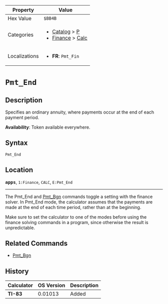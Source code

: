 | Property      | Value |
|---------------|-------|
| Hex Value     | `$BB4B`|
| Categories    | <ul><li>[Catalog](<../categories/Catalog.md>) > [P](<../categories/Catalog.md#P>)</li><li>[Finance](<../categories/Finance.md>) > [Calc](<../categories/Finance.md#Calc>)</li></ul> |
| Localizations | <ul><li><b>FR</b>: `Pmt_Fin`</li></ul> |

# `Pmt_End`

## Description
Specifies an ordinary annuity, where payments occur at the end of each payment period.


<b>Availability</b>: Token available everywhere.

## Syntax
`Pmt_End`

## Location
<tt><kbd><b>apps</b></kbd></tt>, `1:Finance`, `CALC`, `E:Pmt_End`
<hr>

The Pmt_End and [Pmt_Bgn](pmt-bgn) commands toggle a setting with the finance solver. In Pmt_End mode, the calculator assumes that the payments are made at the end of each time period, rather than at the beginning.

Make sure to set the calculator to one of the modes before using the finance solving commands in a program, since otherwise the result is unpredictable.

## Related Commands

*   [Pmt_Bgn](Pmt_Bgn.md)

## History
| Calculator | OS Version | Description |
|------------|------------|-------------|
| <b>TI-83</b> | 0.01013 | Added |


